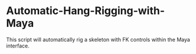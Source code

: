 # Automatic-Hang-Rigging-with-Maya
This script will automatically rig a skeleton with FK controls within the Maya interface.
